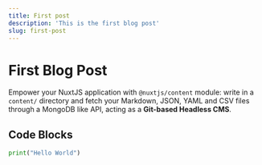 ```yaml
---
title: First post
description: 'This is the first blog post'
slug: first-post
---
```


# First Blog Post

Empower your NuxtJS application with `@nuxtjs/content` module: write in a `content/` directory and fetch your Markdown, JSON, YAML and CSV files through a MongoDB like API, acting as a **Git-based Headless CMS**.

## Code Blocks

```python
print("Hello World")
```
